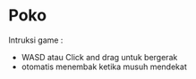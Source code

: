 # Poko

Intruksi game :
- WASD atau Click and drag untuk bergerak
- otomatis menembak ketika musuh mendekat
